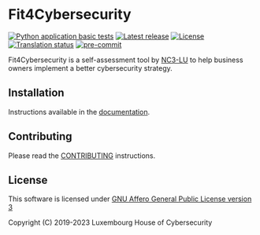 # Fit4Cybersecurity

[![Python application basic tests](https://github.com/NC3-LU/Fit4Cybersecurity/actions/workflows/pythonapp.yml/badge.svg)](https://github.com/NC3-LU/Fit4Cybersecurity/actions/workflows/pythonapp.yml)
[![Latest release](https://img.shields.io/github/release/NC3-LU/Fit4Cybersecurity.svg?style=flat-square)](https://github.com/NC3-LU/Fit4Cybersecurity/releases/latest)
[![License](https://img.shields.io/github/license/NC3-LU/Fit4Cybersecurity.svg?style=flat-square)](https://www.gnu.org/licenses/agpl-3.0.html)
[![Translation status](https://translate.monarc.lu/widgets/Fit4Cybersecurity/-/fit4cybersecurity/svg-badge.svg)](https://translate.monarc.lu/engage/Fit4Cybersecurity/)
[![pre-commit](https://img.shields.io/badge/pre--commit-enabled-brightgreen?logo=pre-commit&logoColor=white)](https://github.com/pre-commit/pre-commit)


Fit4Cybersecurity is a self-assessment tool by [NC3-LU](https://www.nc3.lu)
to help business owners implement a better cybersecurity strategy.



## Installation

Instructions available in the [documentation](https://fit4cybersecurity.readthedocs.io/en/latest/installation.html).


## Contributing

Please read the [CONTRIBUTING](CONTRIBUTING.md) instructions.


## License

This software is licensed under
[GNU Affero General Public License version 3](https://www.gnu.org/licenses/agpl-3.0.html)

Copyright (C) 2019-2023 Luxembourg House of Cybersecurity
